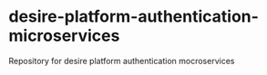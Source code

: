 # desire-platform-authentication-microservices
Repository for desire platform authentication mocroservices
